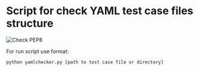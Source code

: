 # Script for check YAML test case files structure

![Check PEP8](https://travis-ci.org/kodSIM/yamlchecker.svg?branch=master)

For run script use format:

    python yamlchecker.py [path to test case file or directory]